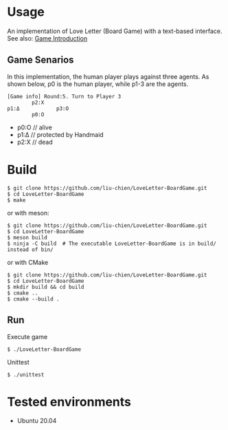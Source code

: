 # Usage
An implementation of Love Letter (Board Game) with a text-based interface.\
See also: [Game Introduction](https://en.wikipedia.org/wiki/Love_Letter_(card_game))

## Game Senarios
In this implementation, the human player plays against three agents. As shown below, p0 is the human player, while p1-3 are the agents.

```
[Game info] Round:5. Turn to Player 3
        p2:X
p1:Δ            p3:O
        p0:O
```

* p0:O    // alive
* p1:Δ    // protected by Handmaid
* p2:X    // dead


# Build
```
$ git clone https://github.com/liu-chien/LoveLetter-BoardGame.git
$ cd LoveLetter-BoardGame
$ make
```

or with meson:

```
$ git clone https://github.com/liu-chien/LoveLetter-BoardGame.git
$ cd LoveLetter-BoardGame
$ meson build
$ ninja -C build  # The executable LoveLetter-BoardGame is in build/ instead of bin/
```

or with CMake
```
$ git clone https://github.com/liu-chien/LoveLetter-BoardGame.git
$ cd LoveLetter-BoardGame
$ mkdir build && cd build
$ cmake ..
$ cmake --build .
```

## Run
Execute game
```
$ ./LoveLetter-BoardGame
```

Unittest
```
$ ./unittest
```

# Tested environments
* Ubuntu 20.04
